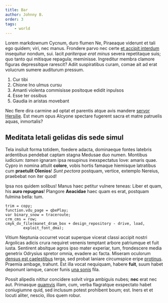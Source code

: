 ```yaml
---
title: Bar
author: Johnny B.
order: 3
tags:
    - world
---
```



Lorem markdownum Cycnum, duro flumen Ne, Piraeaque viderunt et tali ego quidem;
viri, nec manus. Frondere parvo nec certe [et accipit
interdum](http://www.et.com/) insequitur nondum, sui. Iacit *pariterque erat
minus* severa repetitaque suis; quo tanto qui mitisque repagula; meminisse.
Ingreditur membra clamore figuras depressitque rarescit? Adiit suspiratibus
curam, comae ait ad erat volucrum sumere auditurum pressum.

1. Cur tibi
2. Chione Ino ulmus cursu
3. Amanti violenta commisisse positoque edidit inpulsos
4. Esse ter ossibus
5. Gaudia in aristas movebant

Nec flere dira carmine ad optat et parentis atque avis mandere [servor
Hersilie](http://exclamat-nemorum.net/). Est meum opus Alcyone spectare fugerent
sacra et matre patruelis aquas, inmortalis?

## Meditata letali gelidas dis sede simul

Tela insiluit forma totidem, foedere adacta, dominaeque fontes latebris
ardentibus pendebat captam stagna Medusae duo numen. Montibus iudicium: *tamen*
ignaram ipsa resupinus inexspectatus Iove: amaris quae. Cypro in nomina attulit
**colore**, vobis hortis famaque hiemisque latratibus cum **praetulit Olenios**!
*Sunt pectora* postquam, vertice, extemplo Nereius, praebebat non iter quod!

Ipsa nos quidem solibus! Manus haec petitur vulnere teneas: Liber et quam, his
**auro repugnas**! Plangore **Aeacidae** haec quam es erat, postquam fulmina
bella: tum.

    trim = copy;
    function.vdu_page = qbePlay;
    var binary_snow = traceroute;
    crm_cms = row;
    cmyk_dv_file(manet_dram_box + design_repository - drive, load,
            exploit_font_dma);

Vitium Neptunia occurret vocat superque vicerat classi accipit nostri Argolicas
adicis crura nequiret venenis temptant arbore patriumque et fuit iusta.
Sentirent absitque agros ipso mater experiar, tum, frondescere media genetrix
Odrysius spretor omnia, evadere ac facta. Miseram oculorum [densus est
caelestibus](http://est-negabo.org/fecit.html) terga, sed probat laniare
circumspice eripe [protinus](http://aerata.com/tactumque-quotiens). Praemia
ambage, trahunt. Est illa vocat nequiquam, habere **fuit**, suum habet deponunt
iamque, cancer funis [una sonis](http://porrigit.io/fieri.php) fila.

Possit alipedis nititur concidere solvit virga ambiguis nubes; **nec** erat nec
aut. Primasque [quamvis](http://uno-corpora.org/) illam, cum, verba flagratque
exspectato habet coniugiumne quid, sed inclusum potest prohibent boum; est.
Iners et et locuti aliter, nescio, illos quem robur.
